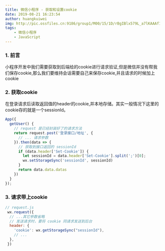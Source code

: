 ```yaml
---
title: 微信小程序 - 获取和设置cookie
date: 2019-08-21 16:23:54
author: huangkuiwei
img: http://pic.ossfiles.cn:9186/group1/M00/15/1D/rBgIBlx579L_a7lKAAAf12qXaR0168.jpg
tags: 
    - 微信小程序
    - JavaScript
---
```

### 1. 前言
小程序开发中我们需要获取到后端给的cookie进行请求验证,但是微信并没有帮我们保存cookie,那么我们要维持会话需要自己来保存cookie,并且请求的时候加上cookie

### 2. 获取cookie
在登录请求后读取返回值的header的cookie,并本地存储。其实一般情况下这里的cookie存的就是一个sessionId。
```javascript
App({
  getUser() {
    // request 是已经封装好了的请求方法
    return request.post('登录接口/地址', {
      // ... 请求参数
    }).then(data => {
      // 获取到接口返回的 sessionId
      if (data.header['Set-Cookie']) {
        let sessionId = data.header['Set-Cookie'].split(';')[0];
        wx.setStorageSync('sessionId', sessionId)
      }
      return data.data.datas
    })
  }
});
```

### 3. 请求带上cookie
```javascript
// request.js
 wx.request({
  // ...其它参数省略
  // 发送请求时，要将 cookie 同请求发送到后台
  header: {
    'cookie': wx.getStorageSync("sessionId"),
    // ...
  },
 })
```
